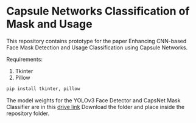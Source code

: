 # Capsule Networks Classification of Mask and Usage

This repository contains prototype for the paper Enhancing CNN-based Face Mask Detection and Usage Classification using Capsule Networks.

Requirements:
1. Tkinter
1. Pillow

```python
pip install tkinter, pillow
```

The model weights for the YOLOv3 Face Detector and CapsNet Mask Classifier are in this [drive link](https://drive.google.com/drive/folders/18JsqyM3uuOPVExl3nN0tHUM0iu1MBFCX?usp=sharing)
Download the folder and place inside the repository folder. 
